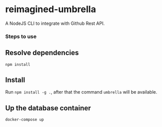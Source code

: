 # reimagined-umbrella
A NodeJS CLI to integrate with Github Rest API.

### Steps to use

## Resolve dependencies
`npm install`

## Install
Run `npm install -g .`, after that the command `umbrella` will be available.

## Up the database container
`docker-compose up`